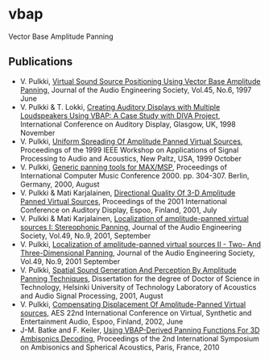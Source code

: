 # vbap
Vector Base Amplitude Panning

## Publications
* V. Pulkki, [Virtual Sound Source Positioning Using Vector Base Amplitude Panning](https://aaltodoc.aalto.fi/bitstream/handle/123456789/2345/article1.pdf), Journal of the Audio Engineering Society, Vol.45, No.6, 1997 June
* V. Pulkki & T. Lokki, [Creating Auditory Displays with Multiple Loudspeakers Using VBAP: A Case Study with DIVA Project](https://aaltodoc.aalto.fi/bitstream/handle/123456789/2345/article3.pdf), International Conference on Auditory Display, Glasgow, UK, 1998 November
* V. Pulkki, [Uniform Spreading Of Amplitude Panned Virtual Sources](https://aaltodoc.aalto.fi/bitstream/handle/123456789/2345/article4.pdf), Proceedings of the 1999 IEEE Workshop on Applications of Signal Processing to Audio and Acoustics, New Paltz, USA, 1999 October
* V. Pulkki, [Generic panning tools for MAX/MSP](https://aaltodoc.aalto.fi/doc_public/images/pdf.gif), Proceedings of International Computer Music Conference 2000. pp. 304-307. Berlin, Germany, 2000, August
* V. Pulkki & Mati Karjalainen, [Directional Quality Of 3-D Amplitude Panned Virtual Sources](http://users.spa.aalto.fi/mak/PUB/ICADpulkki.pdf), Proceedings of the 2001 International Conference on Auditory Display, Espoo, Finland, 2001, July
* V. Pulkki & Mati Karjalainen, [Localization of amplitude-panned virtual sources I: Stereophonic Panning](https://aaltodoc.aalto.fi/bitstream/handle/123456789/2345/article6.pdf), Journal of the Audio Engineering Society, Vol.49, No.9, 2001, September
* V. Pulkki, [Localization of amplitude-panned virtual sources II - Two- And Three-Dimensional Panning](https://aaltodoc.aalto.fi/bitstream/handle/123456789/2345/article7.pdf), Journal of the Audio Engineering Society, Vol.49, No.9, 2001 September
* V. Pulkki, [Spatial Sound Generation And Perception By Amplitude Panning Techniques](https://aaltodoc.aalto.fi/bitstream/handle/123456789/2345/isbn9512255324.pdf), Dissertation for the degree of Doctor of Science in Technology, Helsinki University of Technology Laboratory of Acoustics and Audio Signal Processing, 2001, August
* V. Pulkki, [Compensating Displacement Of Amplitude-Panned Virtual sources](http://legacy.spa.aalto.fi/research/cat/vbap/papers/pulkkiaes22.pdf), AES 22nd International Conference on Virtual, Synthetic and Entertainment Audio, Espoo, Finland, 2002, June
* J-M. Batke and F. Keiler, [Using VBAP-Derived Panning Functions For 3D Ambisonics Decoding](http://ambisonics10.ircam.fr/drupal/files/proceedings/presentations/O14_47.pdf), Proceedings of the 2nd International Symposium on Ambisonics and Spherical Acoustics, Paris, France, 2010
